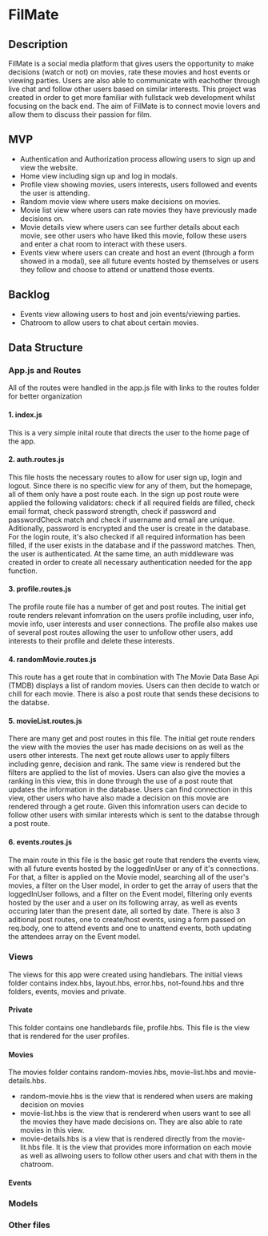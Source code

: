 # FilMate
## Description
FilMate is a social media platform that gives users the opportunity to make decisions (watch or not) on movies, rate these movies and host events or viewing parties. Users are also able to communicate with eachother through live chat and follow other users based on similar interests. This project was created in order to get more familiar with fullstack web development whilst focusing on the back end.
The aim of FilMate is to connect movie lovers and allow them to discuss their passion for film.

## MVP
* Authentication and Authorization process allowing users to sign up and view the website.
* Home view including sign up and log in modals.
* Profile view showing movies, users interests, users followed and events the user is attending.
* Random movie view where users make decisions on movies.
* Movie list view where users can rate movies they have previously made decisions on.
* Movie details view where users can see further details about each movie, see other users who have liked this movie, follow these users and enter a chat room to interact with these users.
* Events view where users can create and host an event (through a form showed in a modal), see all future events hosted by themselves or users they follow and choose to attend or unattend those events.

## Backlog
* Events view allowing users to host and join events/viewing parties.
* Chatroom to allow users to chat about certain movies.

## Data Structure
### App.js and Routes
All of the routes were handled in the app.js file with links to the routes folder for better organization
#### 1. index.js
This is a very simple inital route that directs the user to the home page of the app.

#### 2. auth.routes.js
This file hosts the necessary routes to allow for user sign up, login and logout. Since there is no specific view for any of them, but the homepage, all of them only have a post route each. In the sign up post route were applied the following validators: check if all required fields are filled, check email format, check password strength, check if password and passwordCheck match and check if username and email are unique. Aditionally, password is encrypted and the user is create in the database. For the login route, it's also checked if all required information has been filled, if the user exists in the database and if the password matches. Then, the user is authenticated. At the same time, an auth middleware was created in order to create all necessary authentication needed for the app function.

#### 3. profile.routes.js
The profile route file has a number of get and post routes. The initial get route renders relevant infomration on the users profile including, user info, movie info, user interests and user connections. The profile also makes use of several post routes allowing the user to unfollow other users, add interests to their profile and delete these interests.

#### 4. randomMovie.routes.js
This route has a get route that in combination with The Movie Data Base Api (TMDB) displays a list of random movies. Users can then decide to watch or chill for each movie. There is also a post route that sends these decisions to the databse.

#### 5. movieList.routes.js
There are many get and post routes in this file. The initial get route renders the view with the movies the user has made decisions on as well as the users other interests. The next get route allows user to apply filters including genre, decision and rank. The same view is rendered but the filters are applied to the list of movies. Users can also give the movies a ranking in this view, this in done through the use of a post route that updates the information in the database. Users can find connection in this view, other users who have also made a decision on this movie are rendered through a get route. Given this infomration users can decide to follow other users with similar interests which is sent to the databse through a post route.

#### 6. events.routes.js
The main route in this file is the basic get route that renders the events view, with all future events hosted by the loggedInUser or any of it's connections. For that,  a filter is applied on the Movie model, searching all of the user's movies, a filter on the User model, in order to get the array of users that the loggedInUser follows, and a filter on the Event model, filtering only events hosted by the user and a user on its following array, as well as events occuring later than the present date, all sorted by date. There is also 3 aditional post routes, one to create/host events, using a form passed on req.body, one to attend events and one to unattend events, both updating the attendees array on the Event model.

### Views
The views for this app were created using handlebars. The initial views folder contains index.hbs, layout.hbs, error.hbs, not-found.hbs and thre folders, events, movies and private.
#### Private
  This folder contains one handlebards file, profile.hbs. This file is the view that is rendered for the user profiles. 

#### Movies
  The movies folder contains random-movies.hbs, movie-list.hbs and movie-details.hbs. 
  * random-movie.hbs is the view that is rendered when users are making decision on movies 
  * movie-list.hbs is the view that is rendererd when users want to see all the movies they have made decisions on. They are also able to rate movies in this view.
  * movie-details.hbs is a view that is rendered directly from the movie-lit.hbs file. It is the view that provides more information on each movie as well as allwoing users to follow other users and chat with them in the chatroom.

#### Events

### Models

### Other files
